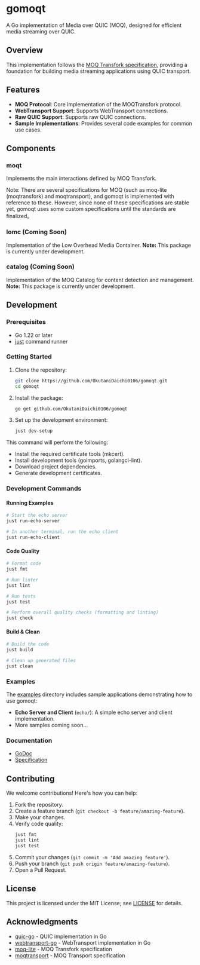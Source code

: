 # gomoqt

A Go implementation of Media over QUIC (MOQ), designed for efficient media streaming over QUIC.

## Overview

This implementation follows the [MOQ Transfork specification](https://kixelated.github.io/moq-drafts/draft-lcurley-moq-transfork.html), providing a foundation for building media streaming applications using QUIC transport.

## Features

- **MOQ Protocol**: Core implementation of the MOQTransfork protocol.
- **WebTransport Support**: Supports WebTransport connections.
- **Raw QUIC Support**: Supports raw QUIC connections.
- **Sample Implementations**: Provides several code examples for common use cases.

## Components

### moqt

Implements the main interactions defined by MOQ Transfork.

Note: There are several specifications for MOQ (such as moq-lite (moqtransfork) and moqtransport), and gomoqt is implemented with reference to these. However, since none of these specifications are stable yet, gomoqt uses some custom specifications until the standards are finalized。

### lomc (Coming Soon)

Implementation of the Low Overhead Media Container.
**Note:** This package is currently under development.

### catalog (Coming Soon)

Implementation of the MOQ Catalog for content detection and management.
**Note:** This package is currently under development.

## Development

### Prerequisites

- Go 1.22 or later
- [just](https://github.com/casey/just) command runner

### Getting Started

1. Clone the repository:
   ```bash
   git clone https://github.com/OkutaniDaichi0106/gomoqt.git
   cd gomoqt
   ```

2. Install the package:
   ```bash
   go get github.com/OkutaniDaichi0106/gomoqt
   ```

3. Set up the development environment:
   ```bash
   just dev-setup
   ```

This command will perform the following:
- Install the required certificate tools (mkcert).
- Install development tools (goimports, golangci-lint).
- Download project dependencies.
- Generate development certificates.

### Development Commands

#### Running Examples
```bash
# Start the echo server
just run-echo-server

# In another terminal, run the echo client
just run-echo-client
```

#### Code Quality
```bash
# Format code
just fmt

# Run linter
just lint

# Run tests
just test

# Perform overall quality checks (formatting and linting)
just check
```

#### Build & Clean
```bash
# Build the code
just build

# Clean up generated files
just clean
```

### Examples

The [examples](examples) directory includes sample applications demonstrating how to use gomoqt:

- **Echo Server and Client** (`echo/`): A simple echo server and client implementation.
- More samples coming soon…

### Documentation

- [GoDoc](https://pkg.go.dev/github.com/OkutaniDaichi0106/gomoqt)
- [Specification](https://kixelated.github.io/moq-drafts/draft-lcurley-moq-transfork.html)

## Contributing

We welcome contributions! Here's how you can help:

1. Fork the repository.
2. Create a feature branch (`git checkout -b feature/amazing-feature`).
3. Make your changes.
4. Verify code quality:
   ```bash
   just fmt
   just lint
   just test
   ```
5. Commit your changes (`git commit -m 'Add amazing feature'`).
6. Push your branch (`git push origin feature/amazing-feature`).
7. Open a Pull Request.

## License

This project is licensed under the MIT License; see [LICENSE](LICENSE) for details.

## Acknowledgments

- [quic-go](https://github.com/quic-go/quic-go) - QUIC implementation in Go
- [webtransport-go](https://github.com/quic-go/webtransport-go) - WebTransport implementation in Go
- [moq-lite](https://github.com/kixelated/moq-drafts) - MOQ Transfork specification
- [moqtransport](https://github.com/moq-transport/moqtransport) - MOQ Transport specification










